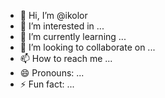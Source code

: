 - 👋 Hi, I’m @ikolor
- 👀 I’m interested in ...
- 🌱 I’m currently learning ...
- 💞️ I’m looking to collaborate on ...
- 📫 How to reach me ...
- 😄 Pronouns: ...
- ⚡ Fun fact: ...

<!---
ikolor/ikolor is a ✨ special ✨ repository because its `README.md` (this file) appears on your GitHub profile.
You can click the Preview link to take a look at your changes.
--->
